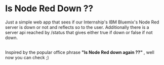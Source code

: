 # Is Node Red Down ?? <br>

Just a simple web app that sees if our Internship's IBM Bluemix's Node Red server is down or not and reflects so to the user. Additionally there is a server api reached by  /status that gives either true if down or false if not down.<br> <br>

Inspired by the popular office phrase <b>"Is Node Red down again ??"  </b> , well now you can check ;)
